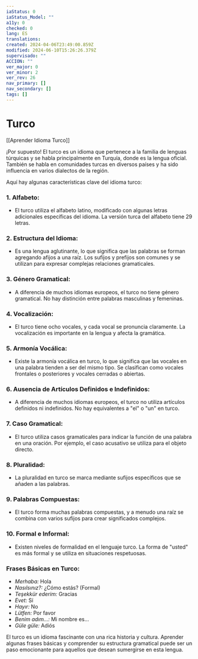 ```yaml
---
iaStatus: 0
iaStatus_Model: ""
a11y: 0
checked: 0
lang: ES
translations: 
created: 2024-04-06T23:49:00.859Z
modified: 2024-06-10T15:26:26.379Z
supervisado: ""
ACCION: ""
ver_major: 0
ver_minor: 2
ver_rev: 26
nav_primary: []
nav_secondary: []
tags: []
---
```

# Turco

[[Aprender Idioma Turco]]

¡Por supuesto! El turco es un idioma que pertenece a la familia de lenguas túrquicas y se habla principalmente en Turquía, donde es la lengua oficial. También se habla en comunidades turcas en diversos países y ha sido influencia en varios dialectos de la región.

Aquí hay algunas características clave del idioma turco:

### 1. **Alfabeto:**
   - El turco utiliza el alfabeto latino, modificado con algunas letras adicionales específicas del idioma. La versión turca del alfabeto tiene 29 letras.

### 2. **Estructura del Idioma:**
   - Es una lengua aglutinante, lo que significa que las palabras se forman agregando afijos a una raíz. Los sufijos y prefijos son comunes y se utilizan para expresar complejas relaciones gramaticales.

### 3. **Género Gramatical:**
   - A diferencia de muchos idiomas europeos, el turco no tiene género gramatical. No hay distinción entre palabras masculinas y femeninas.

### 4. **Vocalización:**
   - El turco tiene ocho vocales, y cada vocal se pronuncia claramente. La vocalización es importante en la lengua y afecta la gramática.

### 5. **Armonía Vocálica:**
   - Existe la armonía vocálica en turco, lo que significa que las vocales en una palabra tienden a ser del mismo tipo. Se clasifican como vocales frontales o posteriores y vocales cerradas o abiertas.

### 6. **Ausencia de Artículos Definidos e Indefinidos:**
   - A diferencia de muchos idiomas europeos, el turco no utiliza artículos definidos ni indefinidos. No hay equivalentes a "el" o "un" en turco.

### 7. **Caso Gramatical:**
   - El turco utiliza casos gramaticales para indicar la función de una palabra en una oración. Por ejemplo, el caso acusativo se utiliza para el objeto directo.

### 8. **Pluralidad:**
   - La pluralidad en turco se marca mediante sufijos específicos que se añaden a las palabras.

### 9. **Palabras Compuestas:**
   - El turco forma muchas palabras compuestas, y a menudo una raíz se combina con varios sufijos para crear significados complejos.

### 10. **Formal e Informal:**
   - Existen niveles de formalidad en el lenguaje turco. La forma de "usted" es más formal y se utiliza en situaciones respetuosas.

### Frases Básicas en Turco:
   - *Merhaba:* Hola
   - *Nasılsınız?:* ¿Cómo estás? (Formal)
   - *Teşekkür ederim:* Gracias
   - *Evet:* Sí
   - *Hayır:* No
   - *Lütfen:* Por favor
   - *Benim adım...:* Mi nombre es...
   - *Güle güle:* Adiós

El turco es un idioma fascinante con una rica historia y cultura. Aprender algunas frases básicas y comprender su estructura gramatical puede ser un paso emocionante para aquellos que desean sumergirse en esta lengua.